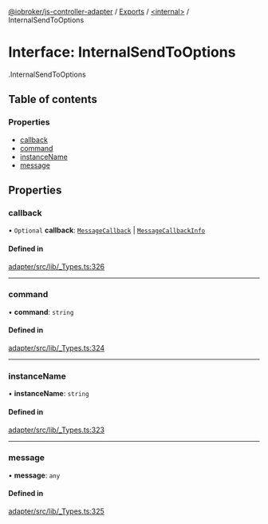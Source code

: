 [@iobroker/js-controller-adapter](../README.md) / [Exports](../modules.md) / [<internal\>](../modules/internal_.md) / InternalSendToOptions

# Interface: InternalSendToOptions

[<internal>](../modules/internal_.md).InternalSendToOptions

## Table of contents

### Properties

- [callback](internal_.InternalSendToOptions.md#callback)
- [command](internal_.InternalSendToOptions.md#command)
- [instanceName](internal_.InternalSendToOptions.md#instancename)
- [message](internal_.InternalSendToOptions.md#message)

## Properties

### callback

• `Optional` **callback**: [`MessageCallback`](../modules/internal_.md#messagecallback) \| [`MessageCallbackInfo`](internal_.MessageCallbackInfo.md)

#### Defined in

[adapter/src/lib/_Types.ts:326](https://github.com/ioBroker/ioBroker.js-controller/blob/f8686615/packages/adapter/src/lib/_Types.ts#L326)

___

### command

• **command**: `string`

#### Defined in

[adapter/src/lib/_Types.ts:324](https://github.com/ioBroker/ioBroker.js-controller/blob/f8686615/packages/adapter/src/lib/_Types.ts#L324)

___

### instanceName

• **instanceName**: `string`

#### Defined in

[adapter/src/lib/_Types.ts:323](https://github.com/ioBroker/ioBroker.js-controller/blob/f8686615/packages/adapter/src/lib/_Types.ts#L323)

___

### message

• **message**: `any`

#### Defined in

[adapter/src/lib/_Types.ts:325](https://github.com/ioBroker/ioBroker.js-controller/blob/f8686615/packages/adapter/src/lib/_Types.ts#L325)
